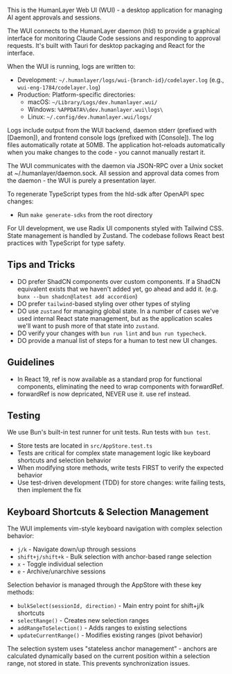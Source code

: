 This is the HumanLayer Web UI (WUI) - a desktop application for managing AI agent approvals and sessions.

The WUI connects to the HumanLayer daemon (hld) to provide a graphical interface for monitoring Claude Code sessions and responding to approval requests. It's built with Tauri for desktop packaging and React for the interface.

When the WUI is running, logs are written to:

- Development: `~/.humanlayer/logs/wui-{branch-id}/codelayer.log` (e.g., `wui-eng-1784/codelayer.log`)
- Production: Platform-specific directories:
  - macOS: `~/Library/Logs/dev.humanlayer.wui/`
  - Windows: `%APPDATA%\dev.humanlayer.wui\logs\`
  - Linux: `~/.config/dev.humanlayer.wui/logs/`

Logs include output from the WUI backend, daemon stderr (prefixed with [Daemon]), and frontend console logs (prefixed with [Console]). The log files automatically rotate at 50MB. The application hot-reloads automatically when you make changes to the code - you cannot manually restart it.

The WUI communicates with the daemon via JSON-RPC over a Unix socket at ~/.humanlayer/daemon.sock. All session and approval data comes from the daemon - the WUI is purely a presentation layer.

To regenerate TypeScript types from the hld-sdk after OpenAPI spec changes:

- Run `make generate-sdks` from the root directory

For UI development, we use Radix UI components styled with Tailwind CSS. State management is handled by Zustand. The codebase follows React best practices with TypeScript for type safety.

## Tips and Tricks

- DO prefer ShadCN components over custom components. If a ShadCN equivalent exists that we haven't added yet, go ahead and add it. (e.g. `bunx --bun shadcn@latest add accordion`)
- DO prefer `tailwind`-based styling over other types of styling
- DO use `zustand` for managing global state. In a number of cases we've used internal React state management, but as the application scales we'll want to push more of that state into `zustand`.
- DO verify your changes with `bun run lint` and `bun run typecheck`.
- DO provide a manual list of steps for a human to test new UI changes.

## Guidelines

- In React 19, ref is now available as a standard prop for functional components, eliminating the need to wrap components with forwardRef.
- forwardRef is now depricated, NEVER use it. use ref instead.

## Testing

We use Bun's built-in test runner for unit tests. Run tests with `bun test`.

- Store tests are located in `src/AppStore.test.ts`
- Tests are critical for complex state management logic like keyboard shortcuts and selection behavior
- When modifying store methods, write tests FIRST to verify the expected behavior
- Use test-driven development (TDD) for store changes: write failing tests, then implement the fix

## Keyboard Shortcuts & Selection Management

The WUI implements vim-style keyboard navigation with complex selection behavior:

- `j/k` - Navigate down/up through sessions
- `shift+j/shift+k` - Bulk selection with anchor-based range selection
- `x` - Toggle individual selection
- `e` - Archive/unarchive sessions

Selection behavior is managed through the AppStore with these key methods:

- `bulkSelect(sessionId, direction)` - Main entry point for shift+j/k shortcuts
- `selectRange()` - Creates new selection ranges
- `addRangeToSelection()` - Adds ranges to existing selections
- `updateCurrentRange()` - Modifies existing ranges (pivot behavior)

The selection system uses "stateless anchor management" - anchors are calculated dynamically based on the current position within a selection range, not stored in state. This prevents synchronization issues.
